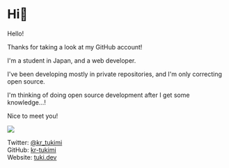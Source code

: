 # Hi👋

Hello!

Thanks for taking a look at my GitHub account!

I'm a student in Japan, and a web developer.

I've been developing mostly in private repositories, and I'm only correcting open source.

I'm thinking of doing open source development after I get some knowledge...!

Nice to meet you!

<img src="https://github-readme-stats.vercel.app/api?username=kr-tukimi&count_private=true">

Twitter: [@kr_tukimi](https://twitter.com/kr_tukimi)<br>
GitHub: [kr-tukimi](https://github.com/kr-tukimi)<br>
Website: [tuki.dev](https://tuki.dev)
